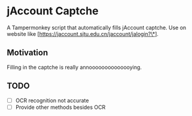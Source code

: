# jAccount Captche

A Tampermonkey script that automatically fills jAccount captche. Use on website like [https://jaccount.sjtu.edu.cn/jaccount/jalogin?\*].

## Motivation
Filling in the captche is really annoooooooooooooying.

## TODO
- [ ] OCR recognition not accurate
- [ ] Provide other methods besides OCR
